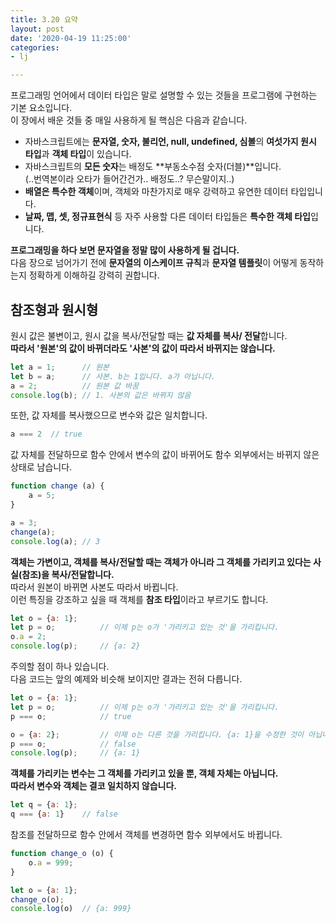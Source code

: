 ```yaml
---
title: 3.20 요약
layout: post
date: '2020-04-19 11:25:00'
categories:
- lj

---
```


프로그래밍 언어에서 데이터 타입은 말로 설명할 수 있는 것들을 프로그램에 구현하는 기본 요소입니다.  
이 장에서 배운 것들 중 매일 사용하게 될 핵심은 다음과 같습니다.

* 자바스크립트에는 **문자열, 숫자, 불리언, null, undefined, 심볼**의 **여섯가지 원시 타입**과 **객체 타입**이 있습니다.
* 자바스크립트의 **모든 숫자**는 배정도 **부동소수점 숫자(더블)**입니다.   
  (..번역본이라 오타가 들어간건가.. 배정도..? 무슨말이지..)
* 	**배열은 특수한 객체**이며, 객체와 마찬가지로 매우 강력하고 유연한 데이터 타입입니다.
* 	**날짜, 맵, 셋, 정규표현식** 등 자주 사용할 다른 데이터 타입들은 **특수한 객체 타입**입니다.

**프로그래밍을 하다 보면 문자열을 정말 많이 사용하게 될 겁니다.**  
다음 장으로 넘어가기 전에 **문자열의 이스케이프 규칙**과 **문자열 템플릿**이 어떻게 동작하는지 정확하게 이해하길 강력히 권합니다.

## 참조형과 원시형

원시 값은 불변이고, 원시 값을 복사/전달할 때는 **값 자체를 복사/ 전달**합니다.  
**따라서 '원본'의 값이 바뀌더라도 '사본'의 값이 따라서 바뀌지는 않습니다.**

```javascript
let a = 1;      // 원본
let b = a;      // 사본. b는 1입니다. a가 아닙니다.
a = 2;          // 원본 값 바꿈
console.log(b); // 1. 사본의 값은 바뀌지 않음
```

또한, 값 자체를 복사했으므로 변수와 값은 일치합니다.

```javascript
a === 2  // true
```

값 자체를 전달하므로 함수 안에서 변수의 값이 바뀌어도 함수 외부에서는 바뀌지 않은 상태로 남습니다.

```javascript
function change (a) {
	a = 5;
}

a = 3;
change(a);
console.log(a); // 3
```

**객체는 가변이고, 객체를 복사/전달할 때는 객체가 아니라 그 객체를 가리키고 있다는 사실(참조)을 복사/전달합니다.**  
따라서 원본이 바뀌면 사본도 따라서 바뀝니다.  
이런 특징을 강조하고 싶을 때 객체를 **참조 타입**이라고 부르기도 합니다.

```javascript
let o = {a: 1};
let p = o;          // 이제 p는 o가 '가리키고 있는 것'을 가리킵니다.
o.a = 2;
console.log(p);     // {a: 2}
```

주의할 점이 하나 있습니다.  
다음 코드는 앞의 예제와 비슷해 보이지만 결과는 전혀 다릅니다.

```javascript
let o = {a: 1};
let p = o;          // 이제 p는 o가 '가리키고 있는 것'을 가리킵니다.
p === o;            // true

o = {a: 2};         // 이제 o는 다른 것을 가리킵니다. {a: 1}을 수정한 것이 아닙니다.
p === o;            // false
console.log(p);     // {a: 1}
```

**객체를 가리키는 변수는 그 객체를 가리키고 있을 뿐, 객체 자체는 아닙니다.**  
**따라서 변수와 객체는 결코 일치하지 않습니다.** 

```javascript
let q = {a: 1};
q === {a: 1}    // false
```

참조를 전달하므로 함수 안에서 객체를 변경하면 함수 외부에서도 바뀝니다.

```javascript
function change_o (o) {
	o.a = 999;
}

let o = {a: 1};
change_o(o);
console.log(o)  // {a: 999}
```